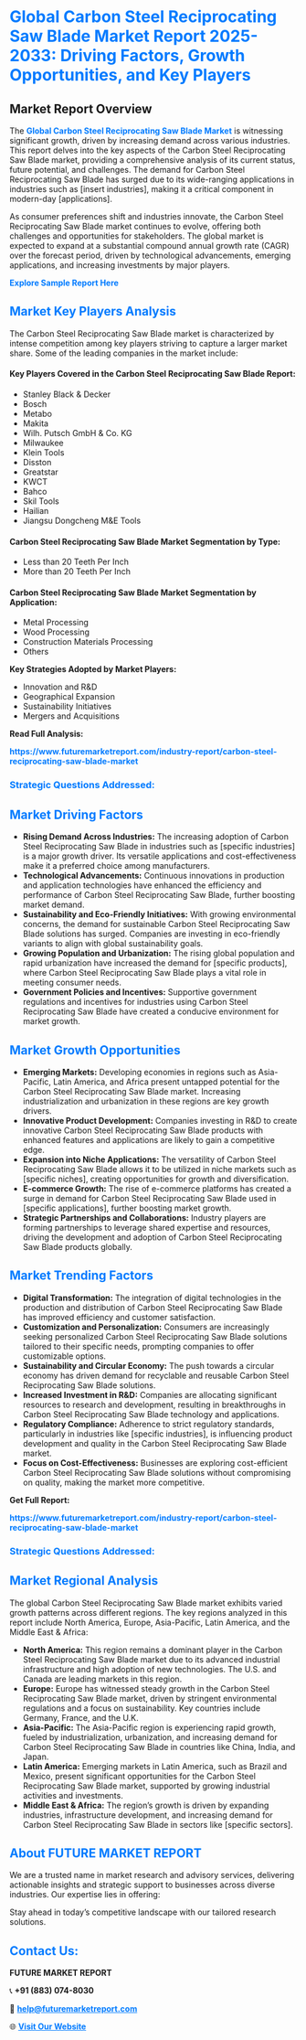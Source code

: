 <h1 style="color: #007BFF;">Global Carbon Steel Reciprocating Saw Blade Market Report 2025-2033: Driving Factors, Growth Opportunities, and Key Players</h1>

<section id="overview">
<h2>Market Report Overview</h2>
<p>The <a href="https://www.futuremarketreport.com/industry-report/carbon-steel-reciprocating-saw-blade-market" style="color: #007BFF; text-decoration: none;"><strong>Global Carbon Steel Reciprocating Saw Blade Market</strong></a> is witnessing significant growth, driven by increasing demand across various industries. This report delves into the key aspects of the Carbon Steel Reciprocating Saw Blade market, providing a comprehensive analysis of its current status, future potential, and challenges. The demand for Carbon Steel Reciprocating Saw Blade has surged due to its wide-ranging applications in industries such as [insert industries], making it a critical component in modern-day [applications].</p>
<p>As consumer preferences shift and industries innovate, the Carbon Steel Reciprocating Saw Blade market continues to evolve, offering both challenges and opportunities for stakeholders. The global market is expected to expand at a substantial compound annual growth rate (CAGR) over the forecast period, driven by technological advancements, emerging applications, and increasing investments by major players.</p>
</section>

<section id="overview">
<p><a href="https://www.futuremarketreport.com/request-sample/reportId=42606" style="color: #007BFF; text-decoration: none;"><strong>Explore Sample Report Here</strong></a></p>
</section>

<section id="key-players">
<h2 style="color: #007BFF;">Market Key Players Analysis</h2>
<p>The Carbon Steel Reciprocating Saw Blade market is characterized by intense competition among key players striving to capture a larger market share. Some of the leading companies in the market include:</p>
<h4>Key Players Covered in the Carbon Steel Reciprocating Saw Blade Report:</h4>
<ul><li>Stanley Black &amp; Decker</li><li>Bosch</li><li>Metabo</li><li>Makita</li><li>Wilh. Putsch GmbH &amp; Co. KG</li><li>Milwaukee</li><li>Klein Tools</li><li>Disston</li><li>Greatstar</li><li>KWCT</li><li>Bahco</li><li>Skil Tools</li><li>Hailian</li><li>Jiangsu Dongcheng M&amp;E Tools</li></ul>
<h4>Carbon Steel Reciprocating Saw Blade Market Segmentation by Type:</h4>
<ul><li>Less than 20 Teeth Per Inch</li><li>More than 20 Teeth Per Inch</li></ul>

<h4>Carbon Steel Reciprocating Saw Blade Market Segmentation by Application:</h4>
<ul><li>Metal Processing</li><li>Wood Processing</li><li>Construction Materials Processing</li><li>Others</li></ul>
<p><strong>Key Strategies Adopted by Market Players:</strong></p>
<ul>
<li>Innovation and R&D</li>
<li>Geographical Expansion</li>
<li>Sustainability Initiatives</li>
<li>Mergers and Acquisitions</li>
</ul>
</section>

<section>
<p><strong>Read Full Analysis: </strong></p><a href="https://www.futuremarketreport.com/industry-report/carbon-steel-reciprocating-saw-blade-market" style="color: #007BFF; text-decoration: none;"><strong>https://www.futuremarketreport.com/industry-report/carbon-steel-reciprocating-saw-blade-market</strong></a>
<h3 style="color: #007BFF;">Strategic Questions Addressed:</h3>
</section>

<section id="driving-factors">
<h2 style="color: #007BFF;">Market Driving Factors</h2>
<ul>
<li><strong>Rising Demand Across Industries:</strong> The increasing adoption of Carbon Steel Reciprocating Saw Blade in industries such as [specific industries] is a major growth driver. Its versatile applications and cost-effectiveness make it a preferred choice among manufacturers.</li>
<li><strong>Technological Advancements:</strong> Continuous innovations in production and application technologies have enhanced the efficiency and performance of Carbon Steel Reciprocating Saw Blade, further boosting market demand.</li>
<li><strong>Sustainability and Eco-Friendly Initiatives:</strong> With growing environmental concerns, the demand for sustainable Carbon Steel Reciprocating Saw Blade solutions has surged. Companies are investing in eco-friendly variants to align with global sustainability goals.</li>
<li><strong>Growing Population and Urbanization:</strong> The rising global population and rapid urbanization have increased the demand for [specific products], where Carbon Steel Reciprocating Saw Blade plays a vital role in meeting consumer needs.</li>
<li><strong>Government Policies and Incentives:</strong> Supportive government regulations and incentives for industries using Carbon Steel Reciprocating Saw Blade have created a conducive environment for market growth.</li>
</ul>
</section>

<section id="growth-opportunities">
<h2 style="color: #007BFF;">Market Growth Opportunities</h2>
<ul>
<li><strong>Emerging Markets:</strong> Developing economies in regions such as Asia-Pacific, Latin America, and Africa present untapped potential for the Carbon Steel Reciprocating Saw Blade market. Increasing industrialization and urbanization in these regions are key growth drivers.</li>
<li><strong>Innovative Product Development:</strong> Companies investing in R&D to create innovative Carbon Steel Reciprocating Saw Blade products with enhanced features and applications are likely to gain a competitive edge.</li>
<li><strong>Expansion into Niche Applications:</strong> The versatility of Carbon Steel Reciprocating Saw Blade allows it to be utilized in niche markets such as [specific niches], creating opportunities for growth and diversification.</li>
<li><strong>E-commerce Growth:</strong> The rise of e-commerce platforms has created a surge in demand for Carbon Steel Reciprocating Saw Blade used in [specific applications], further boosting market growth.</li>
<li><strong>Strategic Partnerships and Collaborations:</strong> Industry players are forming partnerships to leverage shared expertise and resources, driving the development and adoption of Carbon Steel Reciprocating Saw Blade products globally.</li>
</ul>
</section>

<section id="trending-factors">
<h2 style="color: #007BFF;">Market Trending Factors</h2>
<ul>
<li><strong>Digital Transformation:</strong> The integration of digital technologies in the production and distribution of Carbon Steel Reciprocating Saw Blade has improved efficiency and customer satisfaction.</li>
<li><strong>Customization and Personalization:</strong> Consumers are increasingly seeking personalized Carbon Steel Reciprocating Saw Blade solutions tailored to their specific needs, prompting companies to offer customizable options.</li>
<li><strong>Sustainability and Circular Economy:</strong> The push towards a circular economy has driven demand for recyclable and reusable Carbon Steel Reciprocating Saw Blade solutions.</li>
<li><strong>Increased Investment in R&D:</strong> Companies are allocating significant resources to research and development, resulting in breakthroughs in Carbon Steel Reciprocating Saw Blade technology and applications.</li>
<li><strong>Regulatory Compliance:</strong> Adherence to strict regulatory standards, particularly in industries like [specific industries], is influencing product development and quality in the Carbon Steel Reciprocating Saw Blade market.</li>
<li><strong>Focus on Cost-Effectiveness:</strong> Businesses are exploring cost-efficient Carbon Steel Reciprocating Saw Blade solutions without compromising on quality, making the market more competitive.</li>
</ul>
</section>

<section>
<p><strong>Get Full Report: </strong></p><a href="https://www.futuremarketreport.com/industry-report/carbon-steel-reciprocating-saw-blade-market" style="color: #007BFF; text-decoration: none;"><strong>https://www.futuremarketreport.com/industry-report/carbon-steel-reciprocating-saw-blade-market</strong></a>
<h3 style="color: #007BFF;">Strategic Questions Addressed:</h3>
</section>


<section id="regional-analysis">
<h2 style="color: #007BFF;">Market Regional Analysis</h2>
<p>The global Carbon Steel Reciprocating Saw Blade market exhibits varied growth patterns across different regions. The key regions analyzed in this report include North America, Europe, Asia-Pacific, Latin America, and the Middle East & Africa:</p>
<ul>
<li><strong>North America:</strong> This region remains a dominant player in the Carbon Steel Reciprocating Saw Blade market due to its advanced industrial infrastructure and high adoption of new technologies. The U.S. and Canada are leading markets in this region.</li>
<li><strong>Europe:</strong> Europe has witnessed steady growth in the Carbon Steel Reciprocating Saw Blade market, driven by stringent environmental regulations and a focus on sustainability. Key countries include Germany, France, and the U.K.</li>
<li><strong>Asia-Pacific:</strong> The Asia-Pacific region is experiencing rapid growth, fueled by industrialization, urbanization, and increasing demand for Carbon Steel Reciprocating Saw Blade in countries like China, India, and Japan.</li>
<li><strong>Latin America:</strong> Emerging markets in Latin America, such as Brazil and Mexico, present significant opportunities for the Carbon Steel Reciprocating Saw Blade market, supported by growing industrial activities and investments.</li>
<li><strong>Middle East & Africa:</strong> The region’s growth is driven by expanding industries, infrastructure development, and increasing demand for Carbon Steel Reciprocating Saw Blade in sectors like [specific sectors].</li>
</ul>
</section>

<footer>
<h2 style="color: #007BFF;">About FUTURE MARKET REPORT</h2>
<p>We are a trusted name in market research and advisory services, delivering actionable insights and strategic support to businesses across diverse industries. Our expertise lies in offering:</p>

<p>Stay ahead in today’s competitive landscape with our tailored research solutions.</p>

<h2 style="color: #007BFF;">Contact Us:</h2>
<p><strong>FUTURE MARKET REPORT</strong></p>
<p>📞 <strong>+91 (883) 074-8030</strong></p>
<p>📧 <strong><a href="mailto:help@futuremarketreport.com" style="color: #007BFF;">help@futuremarketreport.com</a></strong></p>
<p>🌐 <strong><a href="https://www.futuremarketreport.com/" style="color: #007BFF;">Visit Our Website</a></strong></p>
</footer>
